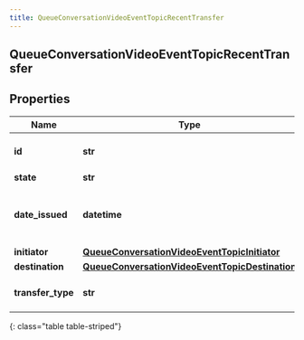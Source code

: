 ```yaml
---
title: QueueConversationVideoEventTopicRecentTransfer
---
```

## QueueConversationVideoEventTopicRecentTransfer

## Properties

|Name | Type | Description | Notes|
|------------ | ------------- | ------------- | -------------|
| **id** | **str** | The id of the command. | [optional] |
| **state** | **str** |  | [optional] |
| **date_issued** | **datetime** | The date/time that this command was issued. | [optional] |
| **initiator** | [**QueueConversationVideoEventTopicInitiator**](QueueConversationVideoEventTopicInitiator.html) |  | [optional] |
| **destination** | [**QueueConversationVideoEventTopicDestination**](QueueConversationVideoEventTopicDestination.html) |  | [optional] |
| **transfer_type** | **str** | The type of transfer to perform. | [optional] |
{: class="table table-striped"}


